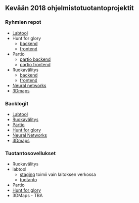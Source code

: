 
## Kevään 2018 ohjelmistotuotantoprojektit

### Ryhmien repot
- [Labtool](https://github.com/labtool/labtool)
- Hunt for glory
  - [backend](https://github.com/OhtuHunt/HuntForGlory)
  - [frontend](https://github.com/OhtuHunt/HuntForGloryFrontend)
- Partio 
  - [partio backend](https://github.com/partio-scout/tosu-backend)
  - [partio frontend](https://github.com/partio-scout/tosu-frontend)
- Ruokavälitys
  - [backend](https://github.com/ohtu2018-rv/rv-backend)
  - [frontend](https://github.com/ohtu2018-rv/rv-app-frontend)
- [Neural networks](https://github.com/Ohtu-project/Ohtu-neural-networks)
- [3Dmaps](https://github.com/3Dmaps/3Dmaps)

### Backlogit
- [Labtool](https://docs.google.com/spreadsheets/d/1wfYeFRiMauQRatbCnSYI_PLEFFzRq0rX9pKsR6tte3g/edit#gid=1798859574)
- [Ruokavälitys](https://docs.google.com/spreadsheets/d/1a6bmQr5vvjFKoaNGr8-ilExtwjr2A6OBHpKnpp8d45Y/edit?usp=sharing)
- [Partio](https://docs.google.com/spreadsheets/d/1cA-ldx-M_ppxSicxjL06BmAjhoNi5I55M5BugoUBD98/edit#gid=0)
- [Hunt for glory](https://docs.google.com/spreadsheets/d/17PduZQHrmnuX6p_RP01JO7bq5TDrcI7-3gSi1h1wwI4/edit?ts=5a5c6da6#gid=0)
- [Neural Networks](https://docs.google.com/spreadsheets/d/1pWFfQ25zzc4l9Z6x5c-glNwFVsxB1zB1c1MTcro23Ak/edit?usp=sharing)
- [3Dmaps](https://docs.google.com/spreadsheets/d/15aIlJD48ZQKQ7nGFM40B4Lvwt3_bHjMlxDbJSRVtRH8/edit)

### Tuotantosovellukset
- Ruokavälitys
- labtool
  - [staging](https://svm-61.cs.helsinki.fi/labtool/) toimii vain laitoksen verkossa
  - [tuotanto](https://studies.cs.helsinki.fi/labtool/) 
- Partio
- [Hunt for glory](http://huntforglory.herokuapp.com/)
- 3DMaps - TBA
